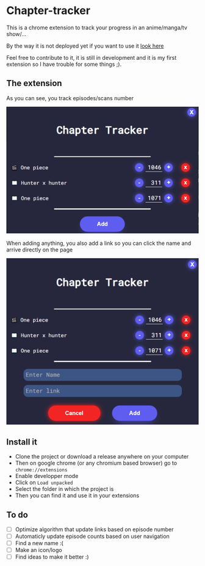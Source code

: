 # Chapter-tracker

This is a chrome extension to track your progress in an anime/manga/tv show/...

By the way it is not deployed yet if you want to use it [look here](#install-it) 

Feel free to contribute to it, it is still in development and it is my first extension so I have trouble for some things ;).

## The extension

As you can see, you track episodes/scans number

![img](/assets/01.png)

When adding anything, you also add a link so you can click the name and arrive directly on the page 

![img](/assets/02.png)

## Install it

- Clone the project or download a release anywhere on your computer
- Then on google chrome (or any chromium based browser) go to `chrome://extensions`
- Enable developper mode
- Click on `Load unpacked`
- Select the folder in which the project is
- Then you can find it and use it in your extensions

## To do

- [ ] Optimize algorithm that update links based on episode number
- [ ] Automaticly update episode counts based on user navigation
- [ ] Find a new name :(
- [ ] Make an icon/logo
- [ ] Find ideas to make it better :)
